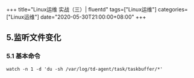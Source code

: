 +++
title="Linux运维 实战（三）| fluentd"
tags=["Linux运维"]
categories=["Linux运维"]
date="2020-05-30T21:00:00+08:00"
+++

## 5.监听文件变化
### 5.1 基本命令
```
watch -n 1 -d 'du -sh /var/log/td-agent/task/taskbuffer/*'
```